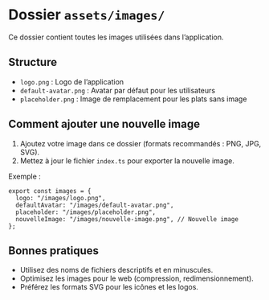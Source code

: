 # Dossier `assets/images/`

Ce dossier contient toutes les images utilisées dans l’application.

## Structure

- `logo.png` : Logo de l’application
- `default-avatar.png` : Avatar par défaut pour les utilisateurs
- `placeholder.png` : Image de remplacement pour les plats sans image

## Comment ajouter une nouvelle image

1. Ajoutez votre image dans ce dossier (formats recommandés : PNG, JPG, SVG).
2. Mettez à jour le fichier `index.ts` pour exporter la nouvelle image.

Exemple :

```tsx
export const images = {
  logo: "/images/logo.png",
  defaultAvatar: "/images/default-avatar.png",
  placeholder: "/images/placeholder.png",
  nouvelleImage: "/images/nouvelle-image.png", // Nouvelle image
};
```

## Bonnes pratiques

- Utilisez des noms de fichiers descriptifs et en minuscules.
- Optimisez les images pour le web (compression, redimensionnement).
- Préférez les formats SVG pour les icônes et les logos.